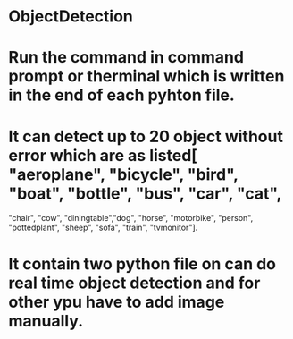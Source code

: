# ObjectDetection

# Run the command in command prompt or therminal which is written in the end of each pyhton file.
# It can detect up to 20 object without error which are as listed[ "aeroplane", "bicycle", "bird", "boat", "bottle", "bus", "car", "cat",
"chair", "cow", "diningtable","dog", "horse", "motorbike", "person", "pottedplant", "sheep", "sofa", "train", "tvmonitor"].
# It contain two python file on can do real time object detection and for other ypu have to add image manually.
